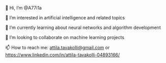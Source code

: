 👋 Hi, I’m @A77i1a

👀 I’m interested in artificial intelligence and related topics 

🌱 I’m currently learning about neural networks and algorithm development 

🤝 I’m looking to collaborate on machine learning projects

📫 How to reach me: attila.tavakolli@gmail.com or https://www.linkedin.com/in/attila-tavakolli-04893166/
